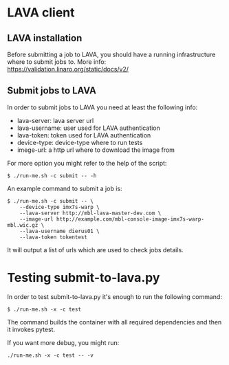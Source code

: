 # LAVA client

## LAVA installation
Before submitting a job to LAVA, you should have a running infrastructure where
to submit jobs to. More info: https://validation.linaro.org/static/docs/v2/

## Submit jobs to LAVA
In order to submit jobs to LAVA you need at least the following info:

* lava-server: lava server url
* lava-username: user used for LAVA authentication
* lava-token: token used for LAVA authentication
* device-type: device-type where to run tests
* imege-url: a http url where to download the image from

For more option you might refer to the help of the script:

```
$ ./run-me.sh -c submit -- -h
```

An example command to submit a job is:

```
$ ./run-me.sh -c submit -- \
    --device-type imx7s-warp \
    --lava-server http://mbl-lava-master-dev.com \
    --image-url http://example.com/mbl-console-image-imx7s-warp-mbl.wic.gz \
    --lava-username dierus01 \
    --lava-token tokentest
```

It will output a list of urls which are used to check jobs details.

# Testing submit-to-lava.py

In order to test submit-to-lava.py it's enough to run the following command:

```
$ ./run-me.sh -x -c test
```

The command builds the container with all required dependencies and then it
invokes pytest.

If you want more debug, you might run:

```
./run-me.sh -x -c test -- -v
```
